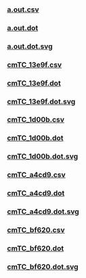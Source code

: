 ### [a.out.csv](a.out.csv)
### [a.out.dot](a.out.dot)
### [a.out.dot.svg](a.out.dot.svg)
### [cmTC_13e9f.csv](cmTC_13e9f.csv)
### [cmTC_13e9f.dot](cmTC_13e9f.dot)
### [cmTC_13e9f.dot.svg](cmTC_13e9f.dot.svg)
### [cmTC_1d00b.csv](cmTC_1d00b.csv)
### [cmTC_1d00b.dot](cmTC_1d00b.dot)
### [cmTC_1d00b.dot.svg](cmTC_1d00b.dot.svg)
### [cmTC_a4cd9.csv](cmTC_a4cd9.csv)
### [cmTC_a4cd9.dot](cmTC_a4cd9.dot)
### [cmTC_a4cd9.dot.svg](cmTC_a4cd9.dot.svg)
### [cmTC_bf620.csv](cmTC_bf620.csv)
### [cmTC_bf620.dot](cmTC_bf620.dot)
### [cmTC_bf620.dot.svg](cmTC_bf620.dot.svg)
